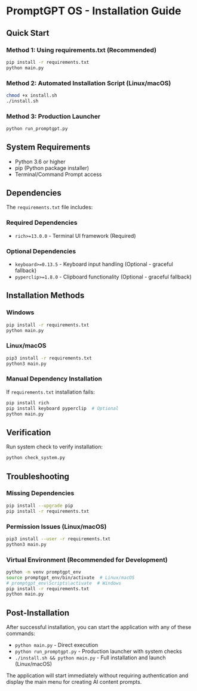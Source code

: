 # PromptGPT OS - Installation Guide

## Quick Start

### Method 1: Using requirements.txt (Recommended)
```bash
pip install -r requirements.txt
python main.py
```

### Method 2: Automated Installation Script (Linux/macOS)
```bash
chmod +x install.sh
./install.sh
```

### Method 3: Production Launcher
```bash
python run_promptgpt.py
```

## System Requirements

- Python 3.6 or higher
- pip (Python package installer)
- Terminal/Command Prompt access

## Dependencies

The `requirements.txt` file includes:

### Required Dependencies
- `rich>=13.0.0` - Terminal UI framework (Required)

### Optional Dependencies  
- `keyboard>=0.13.5` - Keyboard input handling (Optional - graceful fallback)
- `pyperclip>=1.8.0` - Clipboard functionality (Optional - graceful fallback)

## Installation Methods

### Windows
```cmd
pip install -r requirements.txt
python main.py
```

### Linux/macOS
```bash
pip3 install -r requirements.txt
python3 main.py
```

### Manual Dependency Installation
If `requirements.txt` installation fails:
```bash
pip install rich
pip install keyboard pyperclip  # Optional
python main.py
```

## Verification

Run system check to verify installation:
```bash
python check_system.py
```

## Troubleshooting

### Missing Dependencies
```bash
pip install --upgrade pip
pip install -r requirements.txt
```

### Permission Issues (Linux/macOS)
```bash
pip3 install --user -r requirements.txt
python3 main.py
```

### Virtual Environment (Recommended for Development)
```bash
python -m venv promptgpt_env
source promptgpt_env/bin/activate  # Linux/macOS
# promptgpt_env\Scripts\activate  # Windows
pip install -r requirements.txt
python main.py
```

## Post-Installation

After successful installation, you can start the application with any of these commands:

- `python main.py` - Direct execution
- `python run_promptgpt.py` - Production launcher with system checks
- `./install.sh && python main.py` - Full installation and launch (Linux/macOS)

The application will start immediately without requiring authentication and display the main menu for creating AI content prompts.
